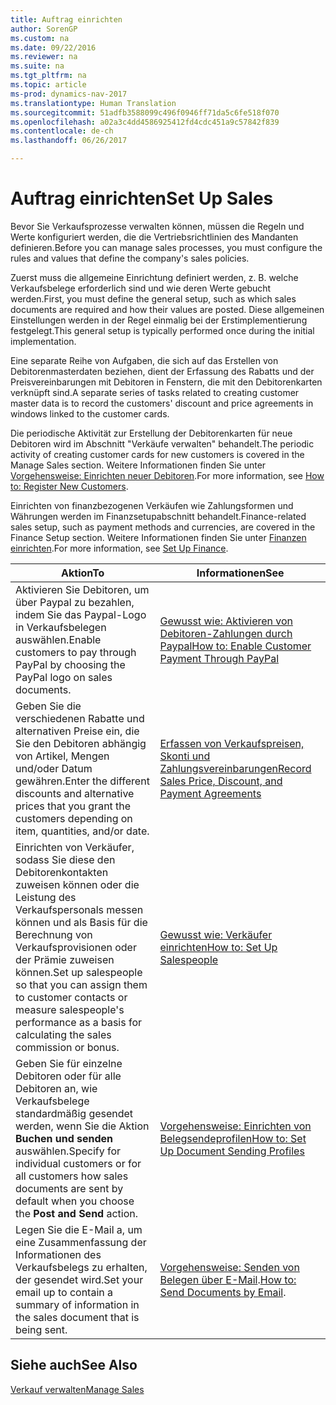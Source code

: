 ```yaml
---
title: Auftrag einrichten
author: SorenGP
ms.custom: na
ms.date: 09/22/2016
ms.reviewer: na
ms.suite: na
ms.tgt_pltfrm: na
ms.topic: article
ms-prod: dynamics-nav-2017
ms.translationtype: Human Translation
ms.sourcegitcommit: 51adfb3588099c496f0946ff71da5c6fe518f070
ms.openlocfilehash: a02a3c4dd4586925412fd4cdc451a9c57842f839
ms.contentlocale: de-ch
ms.lasthandoff: 06/26/2017

---
```


# <a name="set-up-sales"></a><span data-ttu-id="cbbbd-102">Auftrag einrichten</span><span class="sxs-lookup"><span data-stu-id="cbbbd-102">Set Up Sales</span></span>

<span data-ttu-id="cbbbd-103">Bevor Sie Verkaufsprozesse verwalten können, müssen die Regeln und Werte konfiguriert werden, die die Vertriebsrichtlinien des Mandanten definieren.</span><span class="sxs-lookup"><span data-stu-id="cbbbd-103">Before you can manage sales processes, you must configure the rules and values that define the company's sales policies.</span></span>

<span data-ttu-id="cbbbd-104">Zuerst muss die allgemeine Einrichtung definiert werden, z. B. welche Verkaufsbelege erforderlich sind und wie deren Werte gebucht werden.</span><span class="sxs-lookup"><span data-stu-id="cbbbd-104">First, you must define the general setup, such as which sales documents are required and how their values are posted.</span></span> <span data-ttu-id="cbbbd-105">Diese allgemeinen Einstellungen werden in der Regel einmalig bei der Erstimplementierung festgelegt.</span><span class="sxs-lookup"><span data-stu-id="cbbbd-105">This general setup is typically performed once during the initial implementation.</span></span>

<span data-ttu-id="cbbbd-106">Eine separate Reihe von Aufgaben, die sich auf das Erstellen von Debitorenmasterdaten beziehen, dient der Erfassung des Rabatts und der Preisvereinbarungen mit Debitoren in Fenstern, die mit den Debitorenkarten verknüpft sind.</span><span class="sxs-lookup"><span data-stu-id="cbbbd-106">A separate series of tasks related to creating customer master data is to record the customers' discount and price agreements in windows linked to the customer cards.</span></span>

<span data-ttu-id="cbbbd-107">Die periodische Aktivität zur Erstellung der Debitorenkarten für neue Debitoren wird im Abschnitt "Verkäufe verwalten" behandelt.</span><span class="sxs-lookup"><span data-stu-id="cbbbd-107">The periodic activity of creating customer cards for new customers is covered in the Manage Sales section.</span></span> <span data-ttu-id="cbbbd-108">Weitere Informationen finden Sie unter [Vorgehensweise: Einrichten neuer Debitoren](sales-how-register-new-customers.md).</span><span class="sxs-lookup"><span data-stu-id="cbbbd-108">For more information, see [How to: Register New Customers](sales-how-register-new-customers.md).</span></span>

<span data-ttu-id="cbbbd-109">Einrichten von finanzbezogenen Verkäufen wie Zahlungsformen und Währungen werden im Finanzsetupabschnitt behandelt.</span><span class="sxs-lookup"><span data-stu-id="cbbbd-109">Finance-related sales setup, such as payment methods and currencies, are covered in the Finance Setup section.</span></span> <span data-ttu-id="cbbbd-110">Weitere Informationen finden Sie unter [Finanzen einrichten](finance-setup-setup-finance-setup.md).</span><span class="sxs-lookup"><span data-stu-id="cbbbd-110">For more information, see [Set Up Finance](finance-setup-setup-finance-setup.md).</span></span>

|<span data-ttu-id="cbbbd-111">Aktion</span><span class="sxs-lookup"><span data-stu-id="cbbbd-111">To</span></span> |<span data-ttu-id="cbbbd-112">Informationen</span><span class="sxs-lookup"><span data-stu-id="cbbbd-112">See</span></span> |
|---|----|
|<span data-ttu-id="cbbbd-113">Aktivieren Sie Debitoren, um über Paypal zu bezahlen, indem Sie das Paypal-Logo in Verkaufsbelegen auswählen.</span><span class="sxs-lookup"><span data-stu-id="cbbbd-113">Enable customers to pay through PayPal by choosing the PayPal logo on sales documents.</span></span>|[<span data-ttu-id="cbbbd-114">Gewusst wie: Aktivieren von Debitoren-Zahlungen durch Paypal</span><span class="sxs-lookup"><span data-stu-id="cbbbd-114">How to: Enable Customer Payment Through PayPal</span></span>](sales-how-enable-customer-payments-paypal.md)|
|<span data-ttu-id="cbbbd-115">Geben Sie die verschiedenen Rabatte und alternativen Preise ein, die Sie den Debitoren abhängig von Artikel, Mengen und/oder Datum gewähren.</span><span class="sxs-lookup"><span data-stu-id="cbbbd-115">Enter the different discounts and alternative prices that you grant the customers depending on item, quantities, and/or date.</span></span>|[<span data-ttu-id="cbbbd-116">Erfassen von Verkaufspreisen, Skonti und Zahlungsvereinbarungen</span><span class="sxs-lookup"><span data-stu-id="cbbbd-116">Record Sales Price, Discount, and Payment Agreements</span></span>](sales-how-record-sales-price-discount-payment-agreements.md)|
|<span data-ttu-id="cbbbd-117">Einrichten von Verkäufer, sodass Sie diese den Debitorenkontakten zuweisen können oder die Leistung des Verkaufspersonals messen können und als Basis für die Berechnung von Verkaufsprovisionen oder der Prämie zuweisen können.</span><span class="sxs-lookup"><span data-stu-id="cbbbd-117">Set up salespeople so that you can assign them to customer contacts or measure salespeople's performance as a basis for calculating the sales commission or bonus.</span></span>|[<span data-ttu-id="cbbbd-118">Gewusst wie: Verkäufer einrichten</span><span class="sxs-lookup"><span data-stu-id="cbbbd-118">How to: Set Up Salespeople</span></span>](sales-how-setup-salespeople.md)|
|<span data-ttu-id="cbbbd-119">Geben Sie für einzelne Debitoren oder für alle Debitoren an, wie Verkaufsbelege standardmäßig gesendet werden, wenn Sie die Aktion **Buchen und senden** auswählen.</span><span class="sxs-lookup"><span data-stu-id="cbbbd-119">Specify for individual customers or for all customers how sales documents are sent by default when you choose the **Post and Send** action.</span></span>|[<span data-ttu-id="cbbbd-120">Vorgehensweise: Einrichten von Belegsendeprofilen</span><span class="sxs-lookup"><span data-stu-id="cbbbd-120">How to: Set Up Document Sending Profiles</span></span>](sales-how-setup-document-send-profiles.md)|
|<span data-ttu-id="cbbbd-121">Legen Sie die E-Mail a, um eine Zusammenfassung der Informationen des Verkaufsbelegs zu erhalten, der gesendet wird.</span><span class="sxs-lookup"><span data-stu-id="cbbbd-121">Set your email up to contain a summary of information in the sales document that is being sent.</span></span>|<span data-ttu-id="cbbbd-122">[Vorgehensweise: Senden von Belegen über E-Mail](ui-how-send-documents-email.md).</span><span class="sxs-lookup"><span data-stu-id="cbbbd-122">[How to: Send Documents by Email](ui-how-send-documents-email.md).</span></span>|

## <a name="see-also"></a><span data-ttu-id="cbbbd-123">Siehe auch</span><span class="sxs-lookup"><span data-stu-id="cbbbd-123">See Also</span></span>  
[<span data-ttu-id="cbbbd-124">Verkauf verwalten</span><span class="sxs-lookup"><span data-stu-id="cbbbd-124">Manage Sales</span></span>](sales-manage-sales.md)

